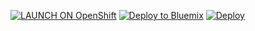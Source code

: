[![LAUNCH ON OpenShift](https://cloud.githubusercontent.com/assets/195836/9149159/7259961e-3dce-11e5-9a00-6dcd543c7976.png)](https://openshift.redhat.com/app/console/application_types/custom?name=1&cartridges[]=https://cartreflect-claytondev.rhcloud.com/github/phuslu/openshift-go-cart&initial_git_url=https://github.com/malaohu/fetch-bak.git&initial_git_branch=master) [![Deploy to Bluemix](https://bluemix.net/deploy/button.png)](https://bluemix.net/deploy?repository=https://github.com/malaohu/fetch-bak.git)  [![Deploy](https://www.herokucdn.com/deploy/button.png)](https://heroku.com/deploy)
